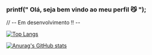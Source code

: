 <!--
**TakedaGalaxy/TakedaGalaxy** is a ✨ _special_ ✨ repository because its `README.md` (this file) appears on your GitHub profile.

Here are some ideas to get you started:

- 🔭 I’m currently working on ...
- 🌱 I’m currently learning ...
- 👯 I’m looking to collaborate on ...
- 🤔 I’m looking for help with ...
- 💬 Ask me about ...
- 📫 How to reach me: ...
- 😄 Pronouns: ...
- ⚡ Fun fact: ...
--

-->
### printf(" Olá, seja bem vindo ao meu perfil 😼 ");
// -- Em desenvolvimento !! --

[![Top Langs](https://github-readme-stats.vercel.app/api/top-langs/?username=TakedaGalaxy&layout=demo&theme=dracula)](https://github.com/anuraghazra/github-readme-stats)

[![Anurag's GitHub stats](https://github-readme-stats.vercel.app/api?username=TakedaGalaxy&theme=dracula)](https://github.com/anuraghazra/github-readme-stats)

